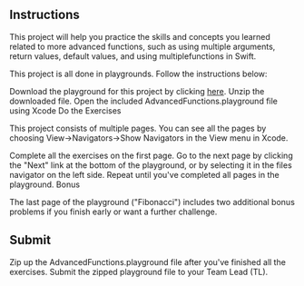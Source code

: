 ## Instructions

This project will help you practice the skills and concepts you learned related to more advanced functions, such as using multiple arguments, return values, default values, and using multiplefunctions in Swift.

This project is all done in playgrounds. Follow the instructions below:

Download the playground for this project by clicking [here](https://github.com/LambdaSchool/AdvancedFunctions/archive/master.zip).
Unzip the downloaded file.
Open the included AdvancedFunctions.playground file using Xcode
Do the Exercises

This project consists of multiple pages. You can see all the pages by choosing View->Navigators->Show Navigators in the View menu in Xcode.

Complete all the exercises on the first page.
Go to the next page by clicking the "Next" link at the bottom of the playground, or by selecting it in the files navigator on the left side.
Repeat until you've completed all pages in the playground.
Bonus

The last page of the playground ("Fibonacci") includes two additional bonus problems if you finish early or want a further challenge.

## Submit

Zip up the AdvancedFunctions.playground file after you've finished all the exercises. Submit the zipped playground file to your Team Lead (TL).
